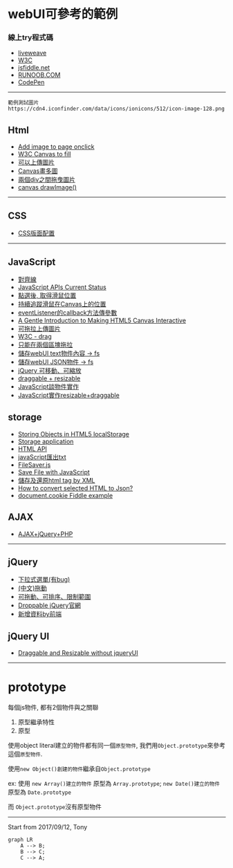 # webUI可參考的範例

### 線上try程式碼
- [liveweave](http://liveweave.com/)
- [W3C](https://www.w3schools.com/html/tryit.asp?filename=tryhtml_default)
- [jsfiddle.net](http://jsfiddle.net/vrUgs/2/)
- [RUNOOB.COM](http://www.runoob.com/try/try.php?filename=jqueryui-example-draggable)
- [CodePen](https://codepen.io/pen/)
---

```
範例測試圖片
https://cdn4.iconfinder.com/data/icons/ionicons/512/icon-image-128.png
```

## Html
- [Add image to page onclick](https://stackoverflow.com/questions/8886248/add-image-to-page-onclick)
- [W3C Canvas to fill](https://www.w3schools.com/html/tryit.asp?filename=tryhtml5_canvas_tut_img)
- [可以上傳圖片](https://disp.cc/b/11-8uGt)
- [Canvas畫多圖](http://www.dummies.com/web-design-development/site-development/how-to-include-images-on-your-web-page-with-html5-canvas/)
- [兩個div之間拖曳圖片](https://www.w3schools.com/html/tryit.asp?filename=tryhtml5_draganddrop2)
- [canvas drawImage()](http://www.html5canvastutorials.com/tutorials/html5-canvas-images/)

---

## CSS
- [CSS版面配置](http://zh-tw.learnlayout.com/position.html)


---

## JavaScript
- [對齊線](http://runjs.cn/code/7woaho1m)
- [JavaScript APIs Current Status](https://www.w3.org/standards/techs/js#w3c_all)
- [點選後, 取得滑鼠位置](https://www.w3schools.com/jsref/tryit.asp?filename=tryjsref_event_mouse_clientxy)
- [持續追蹤滑鼠在Canvas上的位置](http://www.w3school.com.cn/tiy/t.asp?f=html5_canvas_coordinates)
- [eventListener的callback方法傳參數](http://www.jstips.co/zh_tw/javascript/passing-arguments-to-callback-functions/)
- [A Gentle Introduction to Making HTML5 Canvas Interactive](https://simonsarris.com/making-html5-canvas-useful/)
- [可拖拉上傳圖片](http://blogs.sitepointstatic.com/examples/tech/filedrag/2/index.html)
- [W3C - drag](https://www.w3schools.com/html/tryit.asp?filename=tryhtml5_draganddrop2)
- [只能在兩個區塊拖拉](http://jsfiddle.net/U2nKh/20/)
- [儲存webUI text物件內容 -> fs](http://html5-demos.appspot.com/static/a.download.html)
- [儲存webUI JSON物件 -> fs](http://jsfiddle.net/RZBbY/10/)
- [jQuery 可移動、可縮放](http://viralpatel.net/blogs/jquery-resizable-draggable-resize-drag-tutorial-example/)
- [draggable + resizable](http://jsfiddle.net/lotusgodkk/8VY52/250/)
- [JavaScript談物件實作](https://stackoverflow.com/questions/1595611/how-to-properly-create-a-custom-object-in-javascript)
- [JavaScript實作resizable+draggable](http://www.coffeegnome.net/draggable-resizable-without-jqueryui/)


## storage
- [Storing Objects in HTML5 localStorage](https://stackoverflow.com/questions/2010892/storing-objects-in-html5-localstorage?rq=1)
- [Storage application](http://ivanmorgillo.com/webnotes/)
- [HTML API](https://stackoverflow.com/questions/2845603/import-export-html5-localstorage-data)
- [javaScript匯出txt](http://tsangprogramlearning.blogspot.tw/2015/01/javascripttxt.html)
- [FileSaver.js](https://eligrey.com/demos/FileSaver.js/)
- [Save File with JavaScript](https://codepen.io/davidelrizzo/pen/cxsGb)
- [儲存及還原html tag by XML](https://jsfiddle.net/93ewka6w/)
- [How to convert selected HTML to Json?](https://stackoverflow.com/questions/34504050/how-to-convert-selected-html-to-json)
- [document.cookie Fiddle example](https://jsfiddle.net/25fw1sdk/)


## AJAX
- [AJAX+jQuery+PHP](http://viralpatel.net/blogs/jquery-ajax-tutorial-example-ajax-jquery-development/)


---

## jQuery
- [下拉式選單(有bug)](http://jsfiddle.net/RobinvdA/wQ8YA/34/)
- [(中文)拖動](http://www.runoob.com/jqueryui/example-draggable.html)
- [可拖動、可排序、限制範圍](http://www.pureexample.com/tw/jquery-ui/draggable-options-connect-to-sortable.html)
- [Droppable jQuery官網](http://jqueryui.com/droppable/#default)
- [新增資料by前端](http://jsfiddle.net/nkaq816f/)

## jQuery UI
- [Draggable and Resizable without jqueryUI](http://jsfiddle.net/lotusgodkk/8VY52/247/)
---

# prototype
每個js物件, 都有2個物件與之關聯
1. 原型繼承特性
2. 原型

使用object literal建立的物件都有同一個`原型物件`, 我們用`Object.prototype`來參考這個`原型物件`.

使用`new Object()創建的物件`繼承自`Object.prototype`

ex: 使用 `new Array()建立的物件` 原型為 `Array.prototype`; `new Date()建立的物件` 原型為 `Date.prototype`

而 `Object.prototype`沒有原型物件


---

Start from 2017/09/12, Tony

```mermaid
graph LR
    A --> B;
    B --> C;
    C --> A;
```